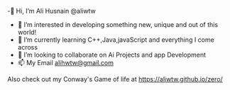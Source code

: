 -👋 Hi, I’m Ali Husnain @aliwtw
- 👀 I’m interested in developing something new, unique and out of this world!
- 🌱 I’m currently learning C++,Java,javaScript and everything I come across
- 💞️ I’m looking to collaborate on Ai Projects and app Development  
- 📫 My Email alihwtw@gmail.com


Also check out my Conway's Game of life at https://aliwtw.github.io/zero/
